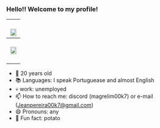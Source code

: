 ### Hello!! Welcome to my profile!

| <br><img src="https://media2.giphy.com/media/v1.Y2lkPTc5MGI3NjExYmNrM25zeDBveW1wdWpjNTVmdW00cm82YmZ4ZHNmdGV4encxb2J3ZyZlcD12MV9pbnRlcm5hbF9naWZfYnlfaWQmY3Q9Zw/Kh5Z45RhAw7GtpkpL1/giphy.gif" width="90%" >|
|------------------------------------------------------------------------------------------------------------------------------|
| <br><div align="center"><img src="https://github-readme-stats.vercel.app/api/top-langs/?username=Chris00k7&layout=compact&langs_count=20&theme=dracula&border_color=ff6e96" width="90%" ></div><br>|

- 🎂 20 years old
- 📚 Languages: I speak Portuguease and almost English
- 💀 work: unemployed
- 📫 How to reach me: discord (magrelim00k7) or e-mail (Jeanpereira00k7@gmail.com)
- 😄 Pronouns: any
- 🎲 Fun fact: potato
